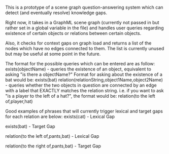 This is a prototype of a scene graph question-answering system which can detect (and eventually resolve) knowledge gaps.

Right now, it takes in a GraphML scene graph (currently not passed in but rather set in a global variable in the file) and handles user queries regarding existence of certain objects or relations between certain objects.

Also, it checks for context gaps on graph load and returns a list of the nodes which have no edges connected to them.  The list is currently unused but may be useful at some point in the future.

The format for the possible queries which can be entered are as follow:
    exists(objectName) - queries the existence of an object, equivalent to asking "is there a objectName?"  Format for asking about the existence of a bat would be: exists(bat)
    relation(relationString,object1Name,object2Name) - queries whether the two objects in question are connected by an edge with a label that EXACTLY matches the relation string.  i.e. if you want to ask "is a player to the left of a hat?", the format would be:
    relation(to the left of,player,hat)

Good examples of phrases that will currently trigger lexical and target gaps for each relation are below:
exists(cat) - Lexical Gap

exists(bat) - Target Gap

relation(to the left of,pants,bat) - Lexical Gap

relation(to the right of,pants,bat) - Target Gap
